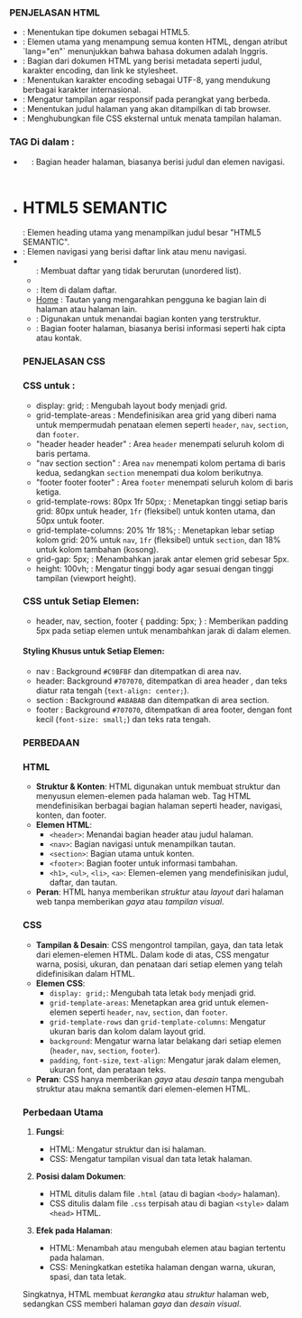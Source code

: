 ### PENJELASAN HTML
- <!DOCTYPE html>  : Menentukan tipe dokumen sebagai HTML5.
- <html lang="en"> : Elemen utama yang menampung semua konten HTML, dengan atribut `lang="en"` menunjukkan bahwa bahasa                           dokumen adalah Inggris.
- <head>           : Bagian dari dokumen HTML yang berisi metadata seperti judul, karakter encoding, dan link ke stylesheet.
- <meta charset="UTF-8">: Menentukan karakter encoding sebagai UTF-8, yang mendukung berbagai karakter internasional.
- <meta name="viewport" content="width=device-width, initial-scale=1.0"> : Mengatur tampilan agar responsif pada perangkat yang berbeda.
- <title>HTML5 SEMANTIC</title> : Menentukan judul halaman yang akan ditampilkan di tab browser.
- <link rel="stylesheet" href="./Assets/style/style.css"> : Menghubungkan file CSS eksternal untuk menata tampilan halaman.

### TAG Di dalam <body> :
- <header>: Bagian header halaman, biasanya berisi judul dan elemen navigasi.
- <h1>HTML5 SEMANTIC</h1> : Elemen heading utama yang menampilkan judul besar "HTML5 SEMANTIC".
- <nav>: Elemen navigasi yang berisi daftar link atau menu navigasi.
- <ul> : Membuat daftar yang tidak berurutan (unordered list).
- <li> : Item di dalam daftar.
- <a href="#">Home</a> : Tautan yang mengarahkan pengguna ke bagian lain di halaman atau halaman lain.
- <section> : Digunakan untuk menandai bagian konten yang terstruktur.
- <footer> : Bagian footer halaman, biasanya berisi informasi seperti hak cipta atau kontak.

### PENJELASAN CSS
### CSS untuk <body>:

- display: grid; : Mengubah layout body menjadi grid.
- grid-template-areas : Mendefinisikan area grid yang diberi nama untuk mempermudah penataan elemen seperti `header`, `nav`, `section`, dan `footer`.
- "header header header" : Area `header` menempati seluruh kolom di baris pertama.
- "nav section section" : Area `nav` menempati kolom pertama di baris kedua, sedangkan `section` menempati dua kolom berikutnya.
- "footer footer footer" : Area `footer` menempati seluruh kolom di baris ketiga.
- grid-template-rows: 80px 1fr 50px; : Menetapkan tinggi setiap baris grid: 80px untuk header, `1fr` (fleksibel) untuk konten utama, dan 50px untuk footer.
- grid-template-columns: 20% 1fr 18%; : Menetapkan lebar setiap kolom grid: 20% untuk `nav`, `1fr` (fleksibel) untuk `section`, dan 18% untuk kolom tambahan (kosong).
- grid-gap: 5px; : Menambahkan jarak antar elemen grid sebesar 5px.
- height: 100vh; : Mengatur tinggi body agar sesuai dengan tinggi tampilan (viewport height).

### CSS untuk Setiap Elemen:
- header, nav, section, footer { padding: 5px; } : Memberikan padding 5px pada setiap elemen untuk menambahkan jarak di dalam elemen.

#### Styling Khusus untuk Setiap Elemen:
- nav : Background `#C9BFBF` dan ditempatkan di area nav.
- header: Background `#707070`, ditempatkan di area header , dan teks diatur rata tengah (`text-align: center;`).
- section : Background `#ABABAB` dan ditempatkan di area section.
- footer : Background `#707070`, ditempatkan di area footer, dengan font kecil (`font-size: small;`) dan teks rata tengah.

### PERBEDAAN 
### HTML
- **Struktur & Konten**: HTML digunakan untuk membuat struktur dan menyusun elemen-elemen pada halaman web. Tag HTML mendefinisikan berbagai bagian halaman seperti header, navigasi, konten, dan footer.
- **Elemen HTML**:
  - `<header>`: Menandai bagian header atau judul halaman.
  - `<nav>`: Bagian navigasi untuk menampilkan tautan.
  - `<section>`: Bagian utama untuk konten.
  - `<footer>`: Bagian footer untuk informasi tambahan.
  - `<h1>`, `<ul>`, `<li>`, `<a>`: Elemen-elemen yang mendefinisikan judul, daftar, dan tautan.
- **Peran**: HTML hanya memberikan *struktur* atau *layout* dari halaman web tanpa memberikan *gaya* atau *tampilan visual*.

### CSS
- **Tampilan & Desain**: CSS mengontrol tampilan, gaya, dan tata letak dari elemen-elemen HTML. Dalam kode di atas, CSS mengatur warna, posisi, ukuran, dan penataan dari setiap elemen yang telah didefinisikan dalam HTML.
- **Elemen CSS**:
  - `display: grid;`: Mengubah tata letak `body` menjadi grid.
  - `grid-template-areas`: Menetapkan area grid untuk elemen-elemen seperti `header`, `nav`, `section`, dan `footer`.
  - `grid-template-rows` dan `grid-template-columns`: Mengatur ukuran baris dan kolom dalam layout grid.
  - `background`: Mengatur warna latar belakang dari setiap elemen (`header`, `nav`, `section`, `footer`).
  - `padding`, `font-size`, `text-align`: Mengatur jarak dalam elemen, ukuran font, dan perataan teks.
- **Peran**: CSS hanya memberikan *gaya* atau *desain* tanpa mengubah struktur atau makna semantik dari elemen-elemen HTML.

### Perbedaan Utama
1. **Fungsi**:
   - HTML: Mengatur struktur dan isi halaman.
   - CSS: Mengatur tampilan visual dan tata letak halaman.

2. **Posisi dalam Dokumen**:
   - HTML ditulis dalam file `.html` (atau di bagian `<body>` halaman).
   - CSS ditulis dalam file `.css` terpisah atau di bagian `<style>` dalam `<head>` HTML.

3. **Efek pada Halaman**:
   - HTML: Menambah atau mengubah elemen atau bagian tertentu pada halaman.
   - CSS: Meningkatkan estetika halaman dengan warna, ukuran, spasi, dan tata letak.

Singkatnya, HTML membuat *kerangka* atau *struktur* halaman web, sedangkan CSS memberi halaman *gaya* dan *desain visual*.
